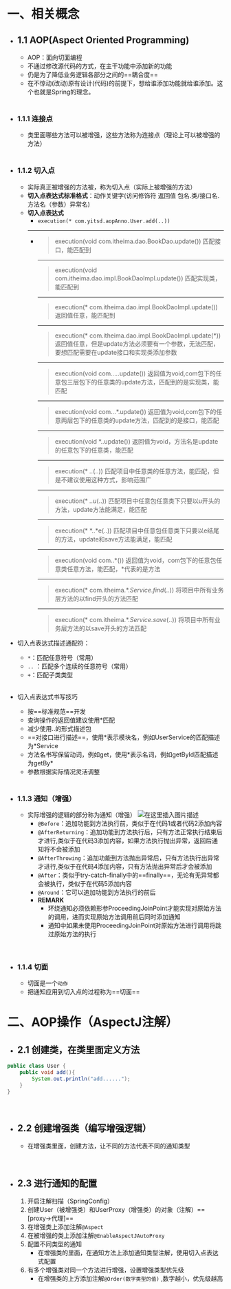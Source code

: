 ﻿# 一、相关概念
- ## 1.1 AOP(Aspect Oriented Programming)
	- AOP：面向切面编程  
	- 不通过修改源代码的方式，在主干功能中添加新的功能
	- 仍是为了降低业务逻辑各部分之间的==耦合度==
	- 在不惊动(改动)原有设计(代码)的前提下，想给谁添加功能就给谁添加。这个也就是Spring的理念。
	<br> 
- ### 1.1.1 连接点
	- 类里面哪些方法可以被增强，这些方法称为连接点（理论上可以被增强的方法） 
	<br> 
- ### 1.1.2 切入点 
	- 实际真正被增强的方法被，称为切入点（实际上被增强的方法）
	- **切入点表达式标准格式**：动作关键字(访问修饰符  返回值  包名.类/接口名.方法名（参数）异常名)
	- **切入点表达式**
		-  `execution(* com.yitsd.aopAnno.User.add(..))`
		-  ---
		- >execution(void com.itheima.dao.BookDao.update())
			匹配接口，能匹配到 
			---
			>execution(void com.itheima.dao.impl.BookDaoImpl.update())
			匹配实现类，能匹配到
			---
			>execution(* com.itheima.dao.impl.BookDaoImpl.update())
			返回值任意，能匹配到
			---
			>execution(* com.itheima.dao.impl.BookDaoImpl.update(*))
			返回值任意，但是update方法必须要有一个参数，无法匹配，要想匹配需要在update接口和实现类添加参数
			---
			>execution(void com.*.*.*.*.update())
			返回值为void,com包下的任意包三层包下的任意类的update方法，匹配到的是实现类，能匹配
			---
			>execution(void com.*.*.*.update())
			返回值为void,com包下的任意两层包下的任意类的update方法，匹配到的是接口，能匹配
			---
			>execution(void *..update())
			返回值为void，方法名是update的任意包下的任意类，能匹配
			---
			>execution(* *..*(..))
			匹配项目中任意类的任意方法，能匹配，但是不建议使用这种方式，影响范围广
			---
			>execution(* *..u*(..))
			匹配项目中任意包任意类下只要以u开头的方法，update方法能满足，能匹配
			---
			>execution(* *..*e(..))
			匹配项目中任意包任意类下只要以e结尾的方法，update和save方法能满足，能匹配
			---
			>execution(void com..*())
			返回值为void，com包下的任意包任意类任意方法，能匹配，*代表的是方法
			---
			>execution(* com.itheima.*.*Service.find*(..))
			将项目中所有业务层方法的以find开头的方法匹配
			---
			>execution(* com.itheima.*.*Service.save*(..))
			将项目中所有业务层方法的以save开头的方法匹配

- 切入点表达式描述通配符：
	- `*`：匹配任意符号（常用）
	- `..` ：匹配多个连续的任意符号（常用）
	- `+`：匹配子类类型
	<br>
- 切入点表达式书写技巧
	- 按==标准规范==开发
	- 查询操作的返回值建议使用\*匹配
 	- 减少使用..的形式描述包
	- ==对接口进行描述==，使用\*表示模块名，例如UserService的匹配描述为*Service
	-	方法名书写保留动词，例如get，使用\*表示名词，例如getById匹配描述为getBy\*
	- 参数根据实际情况灵活调整
	<br> 
- ### 1.1.3 通知（增强）
	- 实际增强的逻辑的部分称为通知（增强）
![在这里插入图片描述](https://img-blog.csdnimg.cn/15d28c31f02c411c8ed48eab0e43c7bc.png)
 		- `@Before`：追加功能到方法执行前，类似于在代码1或者代码2添加内容
		- `@AfterReturning`：追加功能到方法执行后，只有方法正常执行结束后才进行,类似于在代码3添加内容，如果方法执行抛出异常，返回后通知将不会被添加
		- `@AfterThrowing`：追加功能到方法抛出异常后，只有方法执行出异常才进行,类似于在代码4添加内容，只有方法抛出异常后才会被添加
		- `@After`：类似于try-catch-finally中的==finally==，无论有无异常都会被执行，类似于在代码5添加内容
		- `@Around`：它可以追加功能到方法执行的前后
		- **REMARK**
			- 环绕通知必须依赖形参ProceedingJoinPoint才能实现对原始方法的调用，进而实现原始方法调用前后同时添加通知
			- 	 通知中如果未使用ProceedingJoinPoint对原始方法进行调用将跳过原始方法的执行

<br> 

- ### 1.1.4 切面
	- 切面是一个`动作`	 
	- 把通知应用到切入点的过程称为==切面==	 


# 二、AOP操作（AspectJ注解）
- ## 2.1 创建类，在类里面定义方法
```java
public class User {
    public void add(){
        System.out.println("add......");
    }
}
```
<br>

- ## 2.2 创建增强类（编写增强逻辑）
	- 在增强类里面，创建方法，让不同的方法代表不同的通知类型

<br>

- ## 2.3 进行通知的配置 
	1. 开启注解扫描（SpringConfig）
	2. 创建User（被增强类）和UserProxy（增强类）的对象（注解）==[proxy->代理]==
	3. 在增强类上添加注解`@Aspect`
	4. 在被增强的类上添加注解`@EnableAspectJAutoProxy`
	5. 配置不同类型的通知
		- 在增强类的里面，在通知方法上添加通知类型注解，使用切入点表达式配置
	6. 有多个增强类对同一个方法进行增强，设置增强类型优先级
		- 在增强类的上方添加注解`@Order(数字类型的值)` ,数字越小，优先级越高

